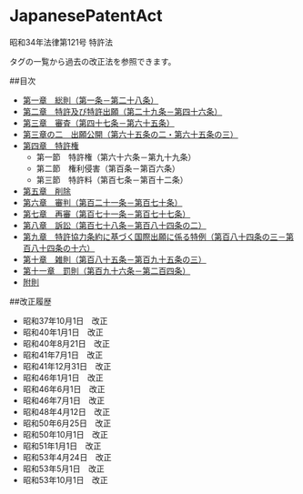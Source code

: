 JapanesePatentAct
=================

昭和34年法律第121号 特許法

タグの一覧から過去の改正法を参照できます。

##目次

* [第一章　総則（第一条－第二十八条）](chapter01.md)
* [第二章　特許及び特許出願（第二十九条－第四十六条）](chapter02.md)
* [第三章　審査（第四十七条－第六十五条）](chapter03.md)
* [第三章の二　出願公開（第六十五条の二・第六十五条の三）](chapter03-2.md)
* [第四章　特許権](chapter04.md)
  - 第一節　特許権（第六十六条－第九十九条）
  - 第二節　権利侵害（第百条－第百六条）
  - 第三節　特許料（第百七条－第百十二条）
* [第五章　削除](chapter05.md)
* [第六章　審判（第百二十一条－第百七十条）](chapter06.md)
* [第七章　再審（第百七十一条－第百七十七条）](chapter07.md)
* [第八章　訴訟（第百七十八条－第百八十四条の二）](chapter08.md)
* [第九章　特許協力条約に基づく国際出願に係る特例（第百八十四条の三－第百八十四条の十六）](chapter09.md)
* [第十章　雑則（第百八十五条－第百九十五条の三）](chapter10.md)
* [第十一章　罰則（第百九十六条－第二百四条）](chapter11.md)
* [附則](supplement.md)

##改正履歴

* 昭和37年10月1日　改正
* 昭和40年1月1日　改正
* 昭和40年8月21日　改正
* 昭和41年7月1日　改正
* 昭和41年12月31日　改正
* 昭和46年1月1日　改正
* 昭和46年6月1日　改正
* 昭和46年7月1日　改正
* 昭和48年4月12日　改正
* 昭和50年6月25日　改正
* 昭和50年10月1日　改正
* 昭和51年1月1日　改正
* 昭和53年4月24日　改正
* 昭和53年5月1日　改正
* 昭和53年10月1日　改正
